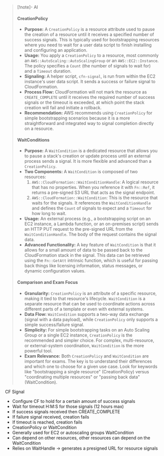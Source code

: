 > [!note]- AI
> #### CreationPolicy
> - **Purpose:** A `CreationPolicy` is a resource attribute used to pause the creation of a resource until it receives a specified number of success signals. This is typically used for bootstrapping resources where you need to wait for a user data script to finish installing and configuring an application.
> - **Usage:** You apply a `CreationPolicy` to a resource, most commonly an `AWS::AutoScaling::AutoScalingGroup` or an `AWS::EC2::Instance`. The policy specifies a `Count` (the number of signals to wait for) and a `Timeout` duration.
> - **Signaling:** A helper script, `cfn-signal`, is run from within the EC2 instance's user data script. It sends a success or failure signal to CloudFormation.
> - **Process Flow:** CloudFormation will not mark the resource as `CREATE_COMPLETE` until it receives the required number of success signals or the timeout is exceeded, at which point the stack creation will fail and initiate a rollback.
> - **Recommendation:** AWS recommends using `CreationPolicy` for simple bootstrapping scenarios because it is a more straightforward and integrated way to signal completion directly on a resource.
> #### WaitConditions
> - **Purpose:** A `WaitCondition` is a dedicated resource that allows you to pause a stack's creation or update process until an external process sends a signal. It is more flexible and advanced than a `CreationPolicy`.
> - **Two Components:** A `WaitCondition` is composed of two resources:
>     1. `AWS::CloudFormation::WaitConditionHandle`: A logical resource that has no properties. When you reference it with `Fn::Ref`, it returns a pre-signed S3 URL that acts as the signal endpoint.
>     2. `AWS::CloudFormation::WaitCondition`: This is the resource that waits for the signals. It references the `WaitConditionHandle` and defines the `Count` of signals to expect and a `Timeout` for how long to wait.
> - **Usage:** An external process (e.g., a bootstrapping script on an EC2 instance, a Lambda function, or an on-premises script) sends an HTTP PUT request to the pre-signed URL from the `WaitConditionHandle`. The body of the request contains the signal data.
> - **Advanced Functionality:** A key feature of `WaitCondition` is that it allows for a small amount of data to be passed back to the CloudFormation stack in the signal. This data can be retrieved using the `Fn::GetAtt` intrinsic function, which is useful for passing back things like licensing information, status messages, or dynamic configuration values.
> #### Comparison and Exam Focus
> - **Granularity:** `CreationPolicy` is an attribute of a specific resource, making it tied to that resource's lifecycle. `WaitCondition` is a separate resource that can be used to coordinate actions across different parts of a template or even with external systems.
> - **Data Flow:** `WaitCondition` supports a two-way data exchange (signal with a data payload), while `CreationPolicy` only supports a simple success/failure signal.
> - **Simplicity:** For simple bootstrapping tasks on an Auto Scaling Group or a single EC2 instance, `CreationPolicy` is the recommended and simpler choice. For complex, multi-resource, or external-system coordination, `WaitCondition` is the more powerful tool.
> - **Exam Relevance:** Both `CreationPolicy` and `WaitCondition` are important for exams. The key is to understand their differences and which one to choose for a given use case. Look for keywords like "bootstrapping a single resource" (CreationPolicy) versus "coordinating multiple resources" or "passing back data" (WaitCondition).

CF Signal
- Configure CF to hold for a certain amount of success signals
- Wait for timeout H:M:S for those signals (12 hours max)
- If success signals received then CREATE_COMPLETE
- If failure signal received, creation fails
- If timeout is reached, creation fails
- CreationPolicy or WaitCondition
- Generally used for EC2 or autoscaling groups
WaitCondition
- Can depend on other resources, other resources can depend on the WaitCondition
- Relies on WaitHandle -> generates a presigned URL for resource signals